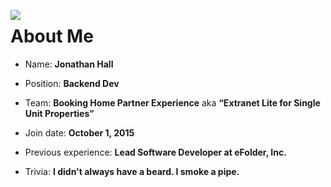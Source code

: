 <style>
#me {
    max-height: 80vh;
    max-width: 50vh;
    float: left;
}
</style>
<img id="me" src="/slides/me.jpg"></img>

# About Me

* Name: **Jonathan Hall**

* Position: **Backend Dev**

* Team: **Booking Home Partner Experience** aka **“Extranet Lite for Single Unit Properties”**

* Join date: **October 1, 2015**

* Previous experience: **Lead Software Developer at eFolder, Inc.**

* Trivia: **I didn't always have a beard. I smoke a pipe.**